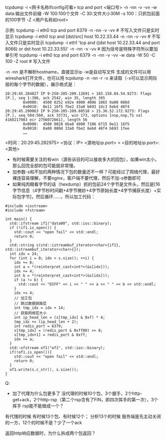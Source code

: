 tcpdump -i <网卡名称ifconfig可看> tcp and port <端口号> -n -nn -v -vv -w data:输出文件前缀 -W 100:100个文件 -C 30:文件大小30M -s 100：只抓包前面的100字节 -Z <用户名称如root>

示例:
tcpdump -i eth0 tcp and port 6379 -n -nn -v -vv  # 不写入文件只是实时显示
tcpdump -i eth0 tcp and [dst/src] host 10.22.33.44 -n -nn -v -vv  # 不写入文件只是实时显示
tcpdump -i eth1 'tcp and ((dst host 10.22.33.44 and port 8066) or dst host 10.22.33.55)' -n -nn -v -vv  # 因为括号是特殊字符所以要加单引号
tcpdump -i eth0 tcp and port 6379 -n -nn -v -vv -w data -W 50 -C 100 -Z root  # 写入文件

-n -nn 是不解析hostname，直接显示ip
-w是自动写文件
生成的文件可以用wireshark打开文件，也可以用
tcpdump -n -nn -r <file> -x 来读取（-x可以显示网际层的每个字节的数据），展示格式是： 
```
20:29:45.284827 IP 9-250-205-209.12691 > 183.158.84.54.9273: Flags [P.], seq 1:396, ack 2542, win 35, length 395
        0x0000:  4500 0252 e92e 4000 4006 1865 0a00 080d
        0x0010:  0e11 16f5 fbe2 33a0 b693 1dc3 6ebd 48f4
20:29:45.290063 IP 9-250-205-209.60510 > 15.36.52.172.9273: Flags [P.], seq 504:560, ack 33731, win 173, options [nop,nop,TS val 4168217983 ecr 2756072661], length 56
        0x0000:  4500 0028 6ba8 4000 7106 6715 0e11 16f5
        0x0010:  0a00 080d 33a0 fbe2 6ebd 48f4 b693 1fee
        ……
```
<时间：20:29:45.282975> <协议：IP> <源地址ip.port> > <目的地址ip.port>: <其他>

- 有时候需要关注的有win（源告诉目的可以接收多大的回包），如果win太小，那么回完全部的包可能就非常慢。
- 加参数-s和不加的两种情况下包的数量还不一样？可能经过了网络代理，最好裸连容易理解，不要nginx，客户端不要代理，然后不加-s参数即可
- 如果纯肉眼看字节的话（hexdump）抓的包前24个字节是文件头，然后是[16字节信息（4字节秒时间戳+4字节微妙+4字节原始长度+4字节捕获长度）+实际包字节]，然后循环……，所以加工代码：

```
#include <iostream>
#include <fstream>

int main() {
  std::ifstream if1("data00", std::ios::binary);
  if (!if1.is_open()) {
    std::cout << "open fail" << std::endl;
    return 0;
  }
  std::string s(std::istreambuf_iterator<char>{if1}, std::istreambuf_iterator<char>{});
  int idx = 24;
  for (int i = 0; idx < s.size(); ++i) {
    idx += 8;
    int a = *(reinterpret_cast<int*>(&s[idx]));
    idx += 4;
    int b = *(reinterpret_cast<int*>(&s[idx]));
    if (a != b) {
      std::cout << "DIFF" << i << " " << a << " " << b << std::endl;
    }
    idx += 4;
    // 加工包
    // 跳过数据链路层
    int tmp_idx = idx + 14;
    // 获取网络层大小
    int ip_head_len = (s[tmp_idx] & 0xf) * 4;
    tmp_idx += (ip_head_len + 2);
    int redis_port = 6379;
    s[tmp_idx] = (redis_port & 0xff00) >> 8;
    s[tmp_idx+1] = redis_port & 0xff;
    idx += a;
  }
  std::ofstream of1("of1", std::ios::binary);
  if(!of1.is_open()){
    std::cout << "open fail" << std::endl;
    return 0;
  }
  of1.write(s.c_str(), s.size());
}
```

Q: 
- 加了代理为什么包更多了
没代理的时候10个包，3个握手，2个http-get+ack，2个http-rsp（第二个rsp含有了FIN，即四次挥手的第一次），3个挥手
rsp能不能做成一个？


有代理的时候
有时候13个包、有时候12个；
分析13个的时候
服务端是先主动关闭的一方，12个的时候不是？少了一个ack



返回http响应数据时，为什么拆成两个包返回？
